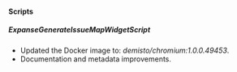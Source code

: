 #### Scripts
##### ExpanseGenerateIssueMapWidgetScript
- Updated the Docker image to: *demisto/chromium:1.0.0.49453*.
- Documentation and metadata improvements.